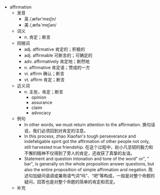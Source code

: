 - affirmation
  - 发音
    - 英 /ˌæfər'meɪʃn/
    - 美 /,æfɚ'meʃən/
  - 词义
    - n. 肯定；断言
  - 同根词
    - adj. affirmative 肯定的；积极的
    - adj. affirmable 可断言的；可确定的
    - adv. affirmatively 肯定地；断然地
    - n. affirmative 肯定语；赞成的一方
    - vi. affirm 确认；断言
    - vt. affirm 肯定；断言
  - 近义词
    - n. 主张，肯定；断言
      - opinion
      - assurance
      - claim
      - advocacy
  - 例句
    - In other words, we must return attention to the affirmation. 换句话说，我们必须回到对肯定的注意。
    - In this process, zhao Xiaofan's tough perseverance and indefatigable spirit got the affirmation of other people not only, still harvested true friendship. 在这个过程中，赵小凡坚韧的毅力和不懈的精神不仅得到了旁人的肯定，还收获了真挚的友谊。
    - Statement and question intonation and tone of the word" or", " bar", is generally on the whole proposition answer questions, but also the entire proposition of simple affirmation and negation. 陈述句加疑问语调或兼用语气词“吗”、“吧”等构成，一般是对整个命题的疑问，回答也是对整个命题的简单的肯定和否定。
  - 补充